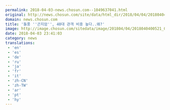 ```yaml
---
permalink: 2018-04-03-news.chosun.com--1049637041.html
original: http://news.chosun.com/site/data/html_dir/2018/04/04/2018040400537.html
domain: news.chosun.com
title: '돌풍 ''곤지암'', 40대 관객 비중 높다..왜?'
image: http://image.chosun.com/sitedata/image/201804/04/2018040400521_0.jpg
date: 2018-04-03 23:41:03
category: news
translations: 
 - 'en'
 - 'es'
 - 'de'
 - 'ru'
 - 'ja'
 - 'fr'
 - 'it'
 - 'zh-CN'
 - 'zh-TW'
 - 'ar'
 - 'pt'
 - 'hy'
---
```



